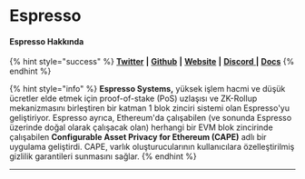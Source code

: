 # Espresso

#### **Espresso Hakkında**

{% hint style="success" %}
[**Twitter**](https://twitter.com/EspressoSys) **|** [**Github**](https://github.com/espressosystems/) **|** [**Website**](https://www.espressosys.com/about) **|** [**Discord** ](https://discord.com/invite/YHZPk5dbcq)**|** [**Docs**](https://docs.espressosys.com/sequencer)
{% endhint %}

{% hint style="info" %}
**Espresso Systems,** yüksek işlem hacmi ve düşük ücretler elde etmek için proof-of-stake (PoS) uzlaşısı ve ZK-Rollup mekanizmasını birleştiren bir katman 1 blok zinciri sistemi olan Espresso'yu geliştiriyor. Espresso ayrıca, Ethereum'da çalışabilen (ve sonunda Espresso üzerinde doğal olarak çalışacak olan) herhangi bir EVM blok zincirinde çalışabilen **Configurable Asset Privacy for Ethereum (CAPE)** adlı bir uygulama geliştirdi. CAPE, varlık oluşturucularının kullanıcılara özelleştirilmiş gizlilik garantileri sunmasını sağlar.
{% endhint %}

***
